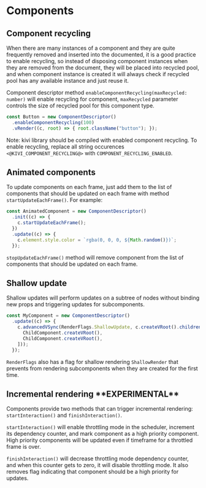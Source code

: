 # Components

## Component recycling

When there are many instances of a component and they are quite frequently removed and inserted into the documented, it
is a good practice to enable recycling, so instead of disposing component instances when they are removed from the
document, they will be placed into recycled pool, and when component instance is created it will always check if
recycled pool has any available instance and just reuse it.

Component descriptor method `enableComponentRecycling(maxRecycled: number)` will enable recycling for component,
`maxRecycled` parameter controls the size of recycled pool for this component type.

```ts
const Button = new ComponentDescriptor()
  .enableComponentRecycling(100)
  .vRender((c, root) => { root.className("button"); });
```

Note: kivi library should be compiled with enabled component recycling. To enable recycling, replace all string
occurences `<@KIVI_COMPONENT_RECYCLING@>` with `COMPONENT_RECYCLING_ENABLED`.

## Animated components

To update components on each frame, just add them to the list of components that should be updated on each frame with
method `startUpdateEachFrame()`. For example:

```ts
const AnimatedComponent = new ComponentDescriptor()
  .init((c) => {
    c.startUpdateEachFrame();
  })
  .update((c) => {
    c.element.style.color = `rgba(0, 0, 0, ${Math.random()})`;
  });
```

`stopUpdateEachFrame()` method will remove component from the list of components that should be updated on each frame.

## Shallow update

Shallow updates will perform updates on a subtree of nodes without binding new props and triggering updates for
subcomponents.

```ts
const MyComponent = new ComponentDescriptor()
  .update((c) => {
    c.advancedVSync(RenderFlags.ShallowUpdate, c.createVRoot().children([
      ChildComponent.createVRoot(),
      ChildComponent.createVRoot(),
    ]));
  });
```

`RenderFlags` also has a flag for shallow rendering `ShallowRender` that prevents from rendering subcomponents when they
are created for the first time.

## Incremental rendering \*\*EXPERIMENTAL\*\*

Components provide two methods that can trigger incremental rendering: `startInteraction()` and `finishInteraction()`.

`startInteraction()` will enable throttling mode in the scheduler, increment its dependency counter, and mark component
as a high priority component. High priority components will be updated even if timeframe for a throttled frame is over.

`finishInteraction()` will decrease throttling mode dependency counter, and when this counter gets to zero, it will
disable throttling mode. It also removes flag indicating that component should be a high priority for updates.
